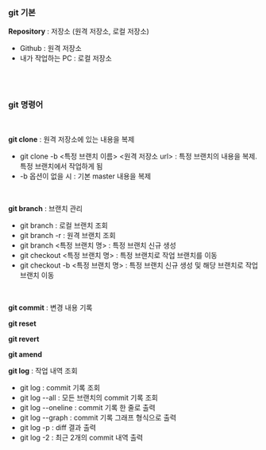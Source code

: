 ### git 기본
**Repository** : 저장소 (원격 저장소, 로컬 저장소)
* Github : 원격 저장소
* 내가 작업하는 PC : 로컬 저장소
<br>
<br>

### git 명령어
<br>

**git clone** : 원격 저장소에 있는 내용을 복제
* git clone -b <특정 브랜치 이름> <원격 저장소 url> : 특정 브랜치의 내용을 복제. 특정 브랜치에서 작업하게 됨
* -b 옵션이 없을 시 : 기본 master 내용을 복제
<br>

**git branch** : 브랜치 관리
* git branch : 로컬 브랜치 조회
* git branch -r : 원격 브랜치 조회
* git branch <특정 브랜치 명> : 특정 브랜치 신규 생성
* git checkout <특정 브랜치 명> : 특정 브랜치로 작업 브랜치를 이동
* git checkout -b <특정 브랜치 명> : 특정 브랜치 신규 생성 및 해당 브랜치로 작업 브랜치 이동
<br>

**git commit** : 변경 내용 기록
<br>

**git reset**
<br>

**git revert**
<br>

**git amend**
<br>

**git log** : 작업 내역 조회
* git log : commit 기록 조회
* git log --all : 모든 브랜치의 commit 기록 조회
* git log --oneline : commit 기록 한 줄로 출력
* git log --graph : commit 기록 그래프 형식으로 출력
* git log -p : diff 결과 출력
* git log -2 : 최근 2개의 commit 내역 출력
